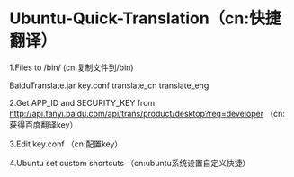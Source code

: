 # Ubuntu-Quick-Translation（cn:快捷翻译）   

1.Files to /bin/ (cn:复制文件到/bin)   

  BaiduTranslate.jar
  key.conf
  translate_cn
  translate_eng   
  
2.Get APP_ID and SECURITY_KEY from http://api.fanyi.baidu.com/api/trans/product/desktop?req=developer （cn:获得百度翻译key）    

3.Edit key.conf （cn:配置key）    

4.Ubuntu set custom shortcuts （cn:ubuntu系统设置自定义快捷）
